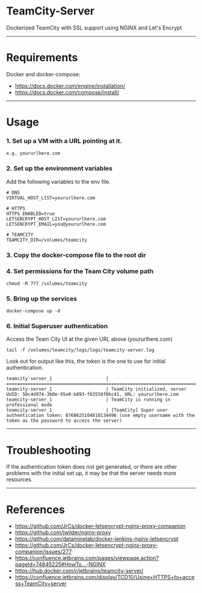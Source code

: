 # TeamCity-Server

Dockerized TeamCity with SSL support using NGINX and Let's Encrypt

---

# Requirements

Docker and docker-compose:

* https://docs.docker.com/engine/installation/
* https://docs.docker.com/compose/install/

---

# Usage

### 1. Set up a VM with a URL pointing at it.

```shell
e.g. yoururlhere.com
```

### 2. Set up the environment variables

Add the following variables to the env file.

```shell
# DNS
VIRTUAL_HOST_LIST=yoururlhere.com

# HTTPS
HTTPS_ENABLED=true
LETSENCRYPT_HOST_LIST=yoururlhere.com
LETSENCRYPT_EMAIL=you@yoururlhere.com

# TEAMCITY
TEAMCITY_DIR=/volumes/teamcity
```

### 3. Copy the docker-compose file to the root dir

### 4. Set permissions for the Team City volume path

```shell
chmod -R 777 /volumes/teamcity
```

### 5. Bring up the services

```
docker-compose up -d
```

### 6. Initial Superuser authentication

Access the Team City UI at the given URL above (yoururlhere.com)

```shell
tail -f /volumes/teamcity/logs/logs/teamcity-server.log
```

Look out for output like this, the token is the one to use for initial authentication.

```shell
teamcity-server_1                    | =======================================================================
teamcity-server_1                    | TeamCity initialized, server UUID: 50c4d974-3b0e-95e0-b893-f63550f0bc41, URL: yoururlhere.com
teamcity-server_1                    | TeamCity is running in professional mode
teamcity-server_1                    | [TeamCity] Super user authentication token: 8768625104810134496 (use empty username with the token as the password to access the server)
```

---

# Troubleshooting

If the authentication token does not get generated, or there are other problems with the initial set up, it may be that
the server needs more resources.

---

# References

* https://github.com/JrCs/docker-letsencrypt-nginx-proxy-companion
* https://github.com/jwilder/nginx-proxy
* https://github.com/dataminelab/docker-jenkins-nginx-letsencrypt
* https://github.com/JrCs/docker-letsencrypt-nginx-proxy-companion/issues/277
* https://confluence.jetbrains.com/pages/viewpage.action?pageId=74845225#HowTo...-NGINX
* https://hub.docker.com/r/jetbrains/teamcity-server/
* https://confluence.jetbrains.com/display/TCD10/Using+HTTPS+to+access+TeamCity+server
